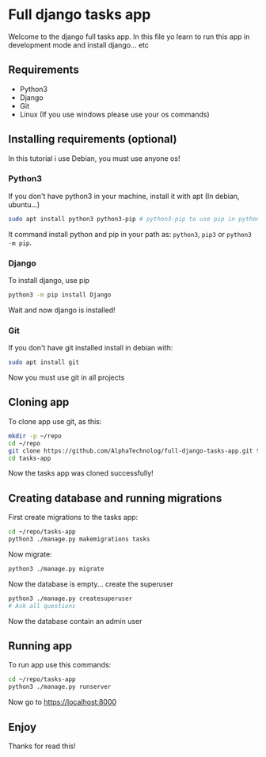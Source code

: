 # Full django tasks app

Welcome to the django full tasks app. In this file yo learn to run this
app in development mode and install django... etc

## Requirements

- Python3
- Django
- Git
- Linux (If you use windows please use your os commands)

## Installing requirements (optional)

In this tutorial i use Debian, you must use anyone os!

### Python3

If you don't have python3 in your machine, install it with apt (In debian, ubuntu...)

```sh
sudo apt install python3 python3-pip # python3-pip to use pip in python3
```

It command install python and pip in your path as: `python3`, `pip3` or `python3 -m pip`.

### Django

To install django, use pip

```sh
python3 -m pip install Django
```

Wait and now django is installed!

### Git

If you don't have git installed install in debian with:

```sh
sudo apt install git
```

Now you must use git in all projects

## Cloning app

To clone app use git, as this:

```sh
mkdir -p ~/repo
cd ~/repo
git clone https://github.com/AlphaTechnolog/full-django-tasks-app.git tasks-app
cd tasks-app
```

Now the tasks app was cloned successfully!

## Creating database and running migrations

First create migrations to the tasks app:

```sh
cd ~/repo/tasks-app
python3 ./manage.py makemigrations tasks
```

Now migrate:

```sh
python3 ./manage.py migrate
```

Now the database is empty... create the superuser

```sh
python3 ./manage.py createsuperuser
# Ask all questions
```

Now the database contain an admin user

## Running app

To run app use this commands:

```sh
cd ~/repo/tasks-app
python3 ./manage.py runserver
```

Now go to [https://localhost:8000](http://localhost:8000)

## Enjoy

Thanks for read this!
